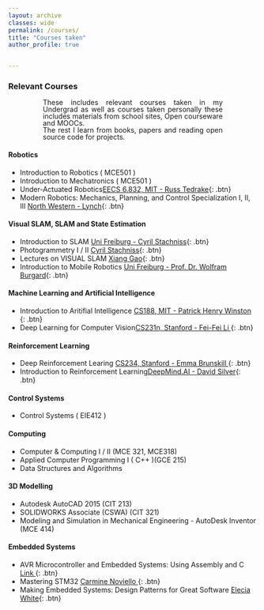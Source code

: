 ```yaml
---
layout: archive
classes: wide
permalink: /courses/
title: "Courses taken"
author_profile: true


---
```

<style>
p {
  line-height: 1;
}
</style>
### Relevant Courses 
<p style="text-align: justify; padding: 0 70px;">
These includes relevant courses taken in my Undergrad as well as courses taken personally these includes materials from school sites, Open courseware and MOOCs.<br>
The rest I learn from books, papers and reading open source code for projects.
</p>



#### Robotics 
- Introduction to Robotics ( MCE501 )
- Introduction to Mechatronics ( MCE501 )
- Under-Actuated Robotics[EECS 6.832, MIT - Russ Tedrake](#https://underactuated.mit.edu){: .btn} 
- Modern Robotics: Mechanics, Planning, and Control Specialization I, II, III [North Western - Lynch](#https://www.coursera.org/specializations/modernroboticsKevin){: .btn} 

#### Visual SLAM, SLAM and State Estimation 
- Introduction to SLAM  [Uni Freiburg - Cyril Stachniss](#https://www.ipb.uni-bonn.de/teaching/){: .btn} 
 - Photogrammetry I / II [Cyril Stachniss](#https://www.ipb.uni-bonn.de/teaching/){: .btn} 
- Lectures on VISUAL SLAM   [Xiang Gao](#https://github.com/gaoxiang12/slambook-en){: .btn}  
- Introduction to Mobile Robotics  [Uni Freiburg - Prof. Dr. Wolfram Burgard](#http://ais.informatik.uni-freiburg.de/teaching/ss20/robotics/){: .btn}  

#### Machine Learning and Artificial Intelligence
- Introduction to Aritifial Intelligence [CS188, MIT  -  Patrick Henry Winston ](#https://ocw.mit.edu/courses/6-034-artificial-intelligence-fall-2010/){: .btn} 
- Deep Learning for Computer Vision[CS231n, Stanford -  Fei-Fei Li ](#http://cs231n.stanford.ed ){: .btn} 



#### Reinforcement Learning
- Deep Reinforcement Learing [CS234, Stanford - Emma Brunskill ](#https://web.stanford.edu/class/cs234/){: .btn} 
- Introduction to Reinforcement Learning[DeepMind.AI - David Silver](#https://www.youtube.com/watch?v=2pWv7GOvuf0&list=PLzuuYNsE1EZAXYR4FJ75jcJseBmo4KQ9){: .btn}

#### Control Systems
- Control Systems ( EIE412 )


#### Computing
- Computer & Computing I / II (MCE 321, MCE318)
- Applied Computer Programming I ( C\+\+ )(GCE 215)
- Data Structures and Algorithms


#### 3D Modelling
- Autodesk AutoCAD 2015 (CIT 213)
- SOLIDWORKS Associate (CSWA) (CIT 321)
- Modeling and Simulation in Mechanical Engineering - AutoDesk Inventor (MCE 414)


#### Embedded Systems

- AVR Microcontroller and Embedded Systems: Using Assembly and C [ Link ](#https://www.amazon.com/AVR-Microcontroller-Embedded-Systems-Electronics/dp/0138003319){: .btn}   
- Mastering STM32 [ Carmine Noviello ](#https://www.carminenoviello.com/mastering-stm32/){: .btn}
- Making Embedded Systems: Design Patterns for Great Software [Elecia White](#https://www.amazon.com/Making-Embedded-Systems-Patterns-Software/dp/1449302149/ref=sr_1_1?crid=1YK8Q5VWIMQ2R&keywords=elicia+white&qid=1687164300&s=books&sprefix=elicia+whit%2Cstripbooks-intl-ship%2C288&sr=1-1){: .btn}